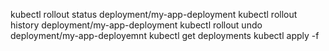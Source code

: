 kubectl rollout status deployment/my-app-deployment
kubectl rollout history deployment/my-app-deployment
kubectl rollout undo deployment/my-app-deployemnt
kubectl get deployments
kubectl apply -f 